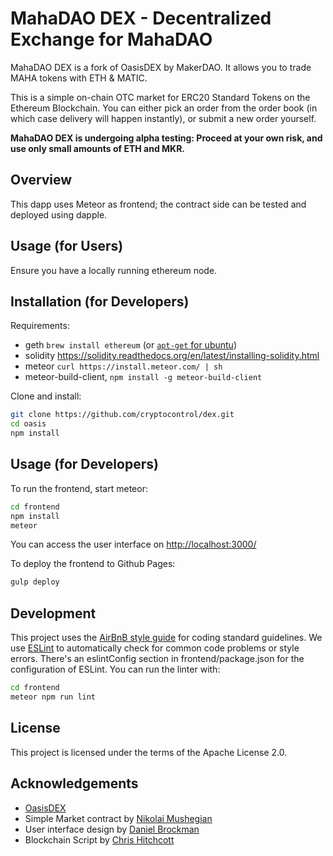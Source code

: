 MahaDAO DEX - Decentralized Exchange for MahaDAO
==================================================

MahaDAO DEX is a fork of OasisDEX by MakerDAO. It allows you to trade MAHA tokens with ETH & MATIC.

This is a simple on-chain OTC market for ERC20 Standard Tokens on the Ethereum Blockchain. You can either pick an order from the order book (in which case delivery will happen instantly), or submit a new order yourself.

**MahaDAO DEX is undergoing alpha testing: Proceed at your own risk, and use only small amounts of ETH and MKR.**

## Overview

This dapp uses Meteor as frontend; the contract side can be tested and deployed using dapple.

## Usage (for Users)

Ensure you have a locally running ethereum node.

## Installation (for Developers)

Requirements:

* geth `brew install ethereum` (or [`apt-get` for ubuntu](https://github.com/ethereum/go-ethereum/wiki/Installation-Instructions-for-Ubuntu))
* solidity https://solidity.readthedocs.org/en/latest/installing-solidity.html
* meteor `curl https://install.meteor.com/ | sh`
* meteor-build-client, `npm install -g meteor-build-client`

Clone and install:

```bash
git clone https://github.com/cryptocontrol/dex.git
cd oasis
npm install
```

## Usage (for Developers)

To run the frontend, start meteor:

```bash
cd frontend
npm install
meteor
```

You can access the user interface on [http://localhost:3000/](http://localhost:3000/)

To deploy the frontend to Github Pages:

```bash
gulp deploy
```

## Development

This project uses the [AirBnB style guide](https://github.com/airbnb/javascript) for coding standard guidelines.
We use [ESLint](http://eslint.org/docs/user-guide/getting-started) to automatically check for common code problems or style errors.
There's an eslintConfig section in frontend/package.json for the configuration of ESLint.
You can run the linter with:

```bash
cd frontend
meteor npm run lint
```

## License
This project is licensed under the terms of the Apache License 2.0.


## Acknowledgements
* [OasisDEX](https://github.com/OasisDEX/oasis)
* Simple Market contract by [Nikolai Mushegian](https://github.com/nmushegian)
* User interface design by [Daniel Brockman](https://github.com/dbrock)
* Blockchain Script by [Chris Hitchcott](https://github.com/hitchcott)
